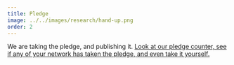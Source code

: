 ```yaml
---
title: Pledge
image: ../../images/research/hand-up.png
order: 2
---
```


We are taking the pledge, and publishing it. [Look at our pledge counter, see if any of your network has taken the pledge, and even take it yourself.](/pledge)

